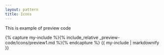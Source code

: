 ```yaml
---
layout: pattern
title: Icons
---
```

This is  example of preview code

{% capture my-include %}{% include_relative _preview-code/icons/preview1.md %}{% endcapture %}
{{ my-include | markdownify }}

